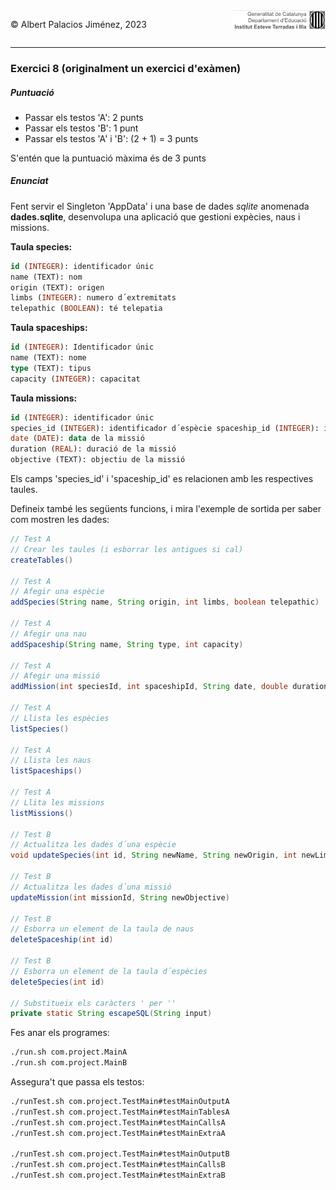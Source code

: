 <div style="display: flex; width: 100%;">
    <div style="flex: 1; padding: 0px;">
        <p>© Albert Palacios Jiménez, 2023</p>
    </div>
    <div style="flex: 1; padding: 0px; text-align: right;">
        <img src="../../assets/ieti.png" height="32" alt="Logo de IETI" style="max-height: 32px;">
    </div>
</div>
<hr/>

### Exercici 8 (originalment un exercici d'exàmen)

##### Puntuació

- Passar els testos 'A': 2 punts
- Passar els testos 'B': 1 punt
- Passar els testos 'A' i 'B': (2 + 1) = 3 punts

S'entén que la puntuació màxima és de 3 punts

##### Enunciat

Fent servir el Singleton 'AppData' i una base de dades *sqlite* anomenada **dades.sqlite**, desenvolupa una aplicació que gestioni expècies, naus i missions.

**Taula species:**

```sql
id (INTEGER): identificador únic
name (TEXT): nom
origin (TEXT): origen
limbs (INTEGER): numero d´extremitats
telepathic (BOOLEAN): té telepatia
```

**Taula spaceships:**

```sql
id (INTEGER): Identificador únic
name (TEXT): nome
type (TEXT): tipus
capacity (INTEGER): capacitat
```

**Taula missions:**

```sql
id (INTEGER): identificador únic
species_id (INTEGER): identificador d´espècie spaceship_id (INTEGER): identificador de nau
date (DATE): data de la missió
duration (REAL): duració de la missió
objective (TEXT): objectiu de la missió
```

Els camps 'species_id' i 'spaceship_id' es relacionen amb les respectives taules.

Defineix també les següents funcions, i mira l'exemple de sortida per saber com mostren les dades:

```java
// Test A
// Crear les taules (i esborrar les antigues si cal)
createTables() 

// Test A
// Afegir una espècie
addSpecies(String name, String origin, int limbs, boolean telepathic)

// Test A
// Afegir una nau
addSpaceship(String name, String type, int capacity)

// Test A
// Afegir una missió
addMission(int speciesId, int spaceshipId, String date, double duration, String objective)

// Test A
// Llista les espècies
listSpecies()

// Test A
// Llista les naus
listSpaceships()

// Test A
// Llita les missions
listMissions()

// Test B
// Actualitza les dades d´una espècie
void updateSpecies(int id, String newName, String newOrigin, int newLimbs, boolean newTelepathic)

// Test B
// Actualitza les dades d´una missió
updateMission(int missionId, String newObjective)

// Test B
// Esborra un element de la taula de naus
deleteSpaceship(int id)

// Test B
// Esborra un element de la taula d´espècies
deleteSpecies(int id)

// Substitueix els caràcters ' per ''
private static String escapeSQL(String input)
```

Fes anar els programes:

```bash
./run.sh com.project.MainA
./run.sh com.project.MainB
```

Assegura't que passa els testos:

```bash
./runTest.sh com.project.TestMain#testMainOutputA
./runTest.sh com.project.TestMain#testMainTablesA
./runTest.sh com.project.TestMain#testMainCallsA
./runTest.sh com.project.TestMain#testMainExtraA

./runTest.sh com.project.TestMain#testMainOutputB
./runTest.sh com.project.TestMain#testMainCallsB
./runTest.sh com.project.TestMain#testMainExtraB
```

